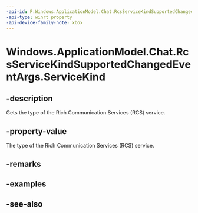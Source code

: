 ```yaml
---
-api-id: P:Windows.ApplicationModel.Chat.RcsServiceKindSupportedChangedEventArgs.ServiceKind
-api-type: winrt property
-api-device-family-note: xbox
---
```


<!-- Property syntax
public Windows.ApplicationModel.Chat.RcsServiceKind ServiceKind { get; }
-->

# Windows.ApplicationModel.Chat.RcsServiceKindSupportedChangedEventArgs.ServiceKind

## -description
Gets the type of the Rich Communication Services (RCS) service.

## -property-value
The type of the Rich Communication Services (RCS) service.

## -remarks

## -examples

## -see-also
